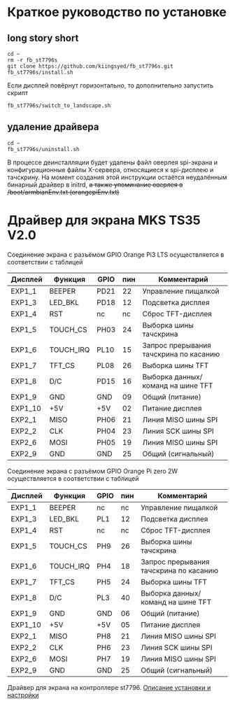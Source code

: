 # Краткое руководство по установке

## long story short

```console
cd ~ 
rm -r fb_st7796s
git clone https://github.com/kiingsyed/fb_st7796s.git
fb_st7796s/install.sh
```
Если дисплей повёрнут горизонтально, то дополнительно запустить скрипт
```console
fb_st7796s/switch_to_landscape.sh
```

## удаление драйвера

```console
cd ~ 
fb_st7796s/uninstall.sh
```

В процессе деинсталляции будет удалены файл оверлея spi-экрана и конфигурационные файлы X-сервера, относящиеся к spi-дисплею и тачскрину.
На момент создания этой инструкции остаётся неудалённым бинарный драйвер в initrd, ~~а также упоминание оверлея в /boot/armbianEnv.txt (orangepiEnv.txt)~~

# Драйвер для экрана MKS TS35 V2.0

Соединение экрана с разъёмом GPIO Orange Pi3 LTS осуществляется в соответствии с таблицей

| Дисплей | Функция   | GPIO | пин | Комментарий                            |
|---------|-----------|------|-----|----------------------------------------|
| EXP1_1  | BEEPER    | PD21 | 22  | Управление пищалкой                    |
| EXP1_3  | LED_BKL   | PD18 | 12  | Подсветка дисплея                      |
| EXP1_4  | RST       | nc   | nc  | Сброс TFT-дисплея                      |
| EXP1_5  | TOUCH_CS  | PH03 | 24  | Выборка шины тачскрина                 |
| EXP1_6  | TOUCH_IRQ | PL10 | 15  | Запрос прерывания тачскрина по касанию |
| EXP1_7  | TFT_CS    | PL08 | 26  | Выборка шины TFT                       |
| EXP1_8  | D/C       | PD15 | 16  | Выборка данных/команд на шине TFT      |
| EXP1_9  | GND       | GND  | 09  | Общий (питание)                        |
| EXP1_10 | +5V       | +5V  | 02  | Питание дисплея                        |
| EXP2_1  | MISO      | PH06 | 21  | Линия MISO шины SPI                    |
| EXP2_2  | CLK       | PH04 | 23  | Линия SCK шины SPI                     |
| EXP2_6  | MOSI      | PH05 | 19  | Линия MISO шины SPI                    |
| EXP2_9  | GND       | GND  | 25  | Общий (сигнальный)                     |


Соединение экрана с разъёмом GPIO Orange Pi zero 2W осуществляется в соответствии с таблицей

| Дисплей | Функция   | GPIO | пин | Комментарий                            |
|---------|-----------|------|-----|----------------------------------------|
| EXP1_1  | BEEPER    | nc   | nc  | Управление пищалкой                    | 1
| EXP1_3  | LED_BKL   | PL1  | 12  | Подсветка дисплея                      | 1
| EXP1_4  | RST       | nc   | nc  | Сброс TFT-дисплея                      |
| EXP1_5  | TOUCH_CS  | PH9  | 26  | Выборка шины тачскрина                 |
| EXP1_6  | TOUCH_IRQ | PH4  | 18  | Запрос прерывания тачскрина по касанию |
| EXP1_7  | TFT_CS    | PH5  | 24  | Выборка шины TFT                       |
| EXP1_8  | D/C       | PL3  | 40  | Выборка данных/команд на шине TFT      |
| EXP1_9  | GND       | GND  | 06  | Общий (питание)                        |
| EXP1_10 | +5V       | +5V  | 05  | Питание дисплея                        |
| EXP2_1  | MISO      | PH8  | 21  | Линия MISO шины SPI                    |
| EXP2_2  | CLK       | PH6  | 23  | Линия SCK шины SPI                     |
| EXP2_6  | MOSI      | PH7  | 19  | Линия MISO шины SPI                    |
| EXP2_9  | GND       | GND  | 25  | Общий (сигнальный)                     |

Драйвер для экрана на контроллере st7796. [Описание установки и настройки](https://sergey1560.github.io/fb4s_howto/mks_ts35/)
